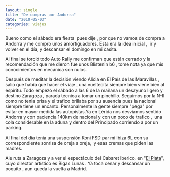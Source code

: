 ```yaml
---
layout: single
title: "De compras por Andorra"
date: "2010-05-03"
categories: viajes
---
```


Bueno como el sábado era fiesta  pues dije , por que no vamos de compra a Andorra y me compro unos amortiguadores. Esta era la idea inicial ,  ir y volver en el día, y descansar el domingo en mi casita.

Al final se torció todo Auto Rally me confirman que están cerrado y la recomendación que me dieron fue unos Blistenin b6 , tome nota ya que mis conocimientos en mecánica son nulos.

Después de meditar la decisión viendo Alicia en El País de las Maravillas , salio que había que hacer el viaje , una vueltecita siempre bien viene bien al espíritu. Todo empezó el sábado a las 6 de la mañana un desayuno ligero y destino Zaragoza , parada técnica a tomar un pinchillo. Seguimos por la N-II como no tenia prisa y el trafico brillaba por su ausencia pues la nacional siempre tiene un encanto. Personalmente la gente siempre "pega" por evitar en mayor medida las autopistas.Ya en Lérida nos desviamos sentido Andorra y con paciencia 140km de nacional y con un poco de trafico ,  una cola considerable en la aduna y dentro del Principado corriendo a por un parking.

Al final del día tenia una suspensión Koni FSD par mi Ibiza 6L con su correspondiente sonrisa de oreja a oreja,  y esas cremas que piden las madres.

Ale ruta a Zaragoza y a ver el espectáculo del Cabaret Iberico, en "[El Plata](https://www.elplata.es/)", cuyo director artístico es Bigas Lunas . Ya toca cenar y descansar un poquito , aun queda la vuelta a Madrid.
